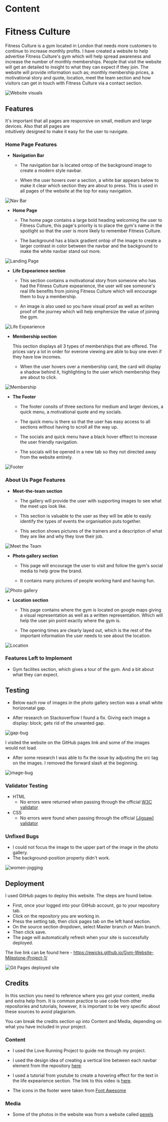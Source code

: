 # Content

# Fitness Culture

Fitness Culture is a gym located in London that needs more customers to continue to increase monthly profits. I have created a website to help advertise Fitness Culture's gym which will help spread awareness and increase the number of monthly memberships. People that visit the website will get an detailed to insight to what they can expect if they join. The website will provide information such as; monthly membership prices, a motivational story and quote, location, meet the team section and how visitors can get in touch with Fitness Culture via a contact section.

![Website visuals](doc/screenshots/website-visuals.png)

## Features 

It's important that all pages are responsive on small, medium and large devices. Also that all pages are  
intuitively  designed to make it easy for the user to navigate.

### Home Page Features

- __Navigation Bar__

  - The navigation bar is located ontop of the background image to create a modern style navbar.

  - When the user hovers over a section, a white bar appears below to make it clear which section they are about to press.
  This is used in all pages of the website at the top for easy navigation.



![Nav Bar](doc/screenshots/navbar.png)

- __Home Page__

  - The home page contains a large bold heading welcoming the user to Fitness Culture, this page's priority is to place the gym's name in the spotlight
  so that the user is more likely to remember Fitness Culture.

  - The background has a black gradient ontop of the image to create a larger contrast in color between the navbar and the background to make the white navbar stand out more.


![Landing Page](doc/screenshots/home-page.png)

- __Life Expearience section__

  - This section contains a motivational story from someone who has had the Fitness
  Culture expearience, the user will see someone's real life benefits from joining Fitness Culture which will encourage them to buy a membership.

  - An image is also used so you have visual proof as well as wriiten proof of
  the journey which will help emphersize the value of joining the gym.

![Life Expearience](doc/screenshots/life-expearience.png)

- __Membership section__

  This section displays all 3 types of memberships that are offered. The prices vary a lot in order for everone viewing are able to buy one even if they have low incomes.

  - When the user hovers over a membership card, the card will display a shadow behind it, highlighting to the user which membership they are about to click.

![Membership](doc/screenshots/membership.png)

- __The Footer__ 

  - The footer consits of three sections for medium and larger devices, a quick menu, a motivational quote and my socials.

  - The quick menu is there so that the user has easy access to all sections without having to scroll all the way up. 

  - The socials and quick menu have a black hover efftect to increase the user friendly navigation. 

  - The socials will be opened in a new tab so they not directed away from the website entirely. 

![Footer](doc/screenshots/footer.png)


### About Us Page Features

- __Meet-the-team section__

  - The gallery will provide the user with supporting images to see what the meet ups look like. 

  - This section is valuable to the user as they will be able to easily identify the types of events the organisation puts together. 

  - This section shows pictures of the trainers and a description of what they are like and why they love their job.

![Meet the Team](doc/screenshots/meet-the-team.png)

- __Photo gallery section__ 

  - This page will encourage the user to visit and follow the gym's social media to help grow the brand. 

  - It contains many pictures of people working hard and having fun. 

![Photo gallery](doc/screenshots/photo-gallery.png)

- __Location section__ 

  - This page contains where the gym is located on google maps giving a visual representation as well as a written representation.
  Which will help the user pin point exactly where the gym is.

  - The opening times are clearly layed out, which is the rest of the important information the user needs to see about the location. 


![Location](doc/screenshots/location-section.png)

### Features Left to Implement

- Gym facilites section, which gives a tour of the gym. And a bit about what they can expect.

## Testing 

- Below each row of images in the photo gallery section was a small white horizonatal gap.

- After research on Stackoverflow I found a fix. Giving each image a display: block; gets rid of the unwanted gap.

![gap-bug](doc/screenshots/gallery-gap-bug.png)

I visited the website on the GitHub pages link and some of the images would not load.

- After some research I was able to fix the issue by adjusting the src tag on the images. I removed the forward slash at the beginning. 

![image-bug](doc/screenshots/img-loading-bug.png)



### Validator Testing 

- HTML
  - No errors were returned when passing through the official [W3C validator](https://validator.w3.org/nu/?doc=https%3A%2F%2Fcode-institute-org.github.io%2Flove-running-2.0%2Findex.html)
- CSS
  - No errors were found when passing through the official [(Jigsaw) validator](https://jigsaw.w3.org/css-validator/validator?uri=https%3A%2F%2Fvalidator.w3.org%2Fnu%2F%3Fdoc%3Dhttps%253A%252F%252Fcode-institute-org.github.io%252Flove-running-2.0%252Findex.html&profile=css3svg&usermedium=all&warning=1&vextwarning=&lang=en#css)

### Unfixed Bugs

- I could not focus the image to the upper part of the image in the photo gallery.
- The background-position property didn't work.

![women-jogging](doc/screenshots/gallery-pic-bug.png)

## Deployment

I used GitHub pages to deploy this website. The steps are found below. 

  - First, once your logged into your GitHub account, go to your repository tab.
  - Click on the repository you are working in.
  - Press the setting tab, then click pages tab on the left hand section.
  - On the source section dropdown, select Master branch or Main branch. 
  - Then click save.
  - The page will automatically refresh when your site is successfully deployed.

The live link can be found here - https://ewicks.github.io/Gym-Website-Milestone-Project-1/

![Git Pages deployed site](doc/screenshots/git-pages-guide.png)


## Credits 

In this section you need to reference where you got your content, media and extra help from. It is common practice to use code from other repositories and tutorials, however, it is important to be very specific about these sources to avoid plagiarism. 

You can break the credits section up into Content and Media, depending on what you have included in your project. 

### Content 

- I used the Love Running Project to guide me through my project. 

- I used the design idea of creating a vertical line between each navbar element from the repository [here](https://github.com/johnvenkiah/CI_MS1_John_Venkiah/blob/master/index.html).

- I used a tutorial from youtube to create a hovering effect for the text in the life expearience section. The link to this video is [here](https://www.youtube.com/shorts/_1vEGYWaaQY).

- The icons in the footer were taken from [Font Awesome](https://fontawesome.com/)

### Media

- Some of the photos in the website was from a website called [pexels](https://www.pexels.com/search/fitness/)

 